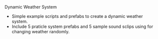 Dynamic Weather System

- Simple example scripts and prefabs to create a dynamic weather system.  
- Include 5 praticle system prefabs and 5 sample sound sclips using for changing weather randomly.
